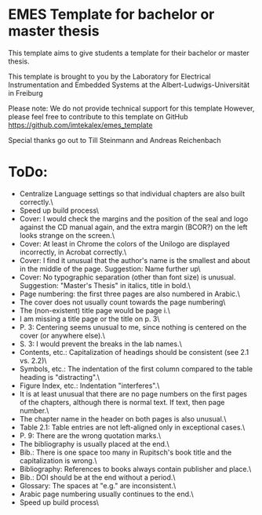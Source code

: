 # EMES Template for bachelor or master thesis
This template aims to give students a template for their bachelor or master thesis.

This template is brought to you by the Laboratory for
Electrical Instrumentation and Embedded Systems
at the Albert-Ludwigs-Universität in Freiburg

Please note: We do not provide technical support for this template
However, please feel free to contribute to this template on GitHub
https://github.com/imtekalex/emes_template

Special thanks go out to
Till Steinmann and Andreas Reichenbach

# ToDo:
- Centralize Language settings so that individual chapters are also built correctly.\
- Speed up build process\
- Cover: I would check the margins and the position of the seal and logo against the CD manual again, and the extra margin (BCOR?) on the left looks strange on the screen.\
- Cover: At least in Chrome the colors of the Unilogo are displayed incorrectly, in Acrobat correctly.\
- Cover: I find it unusual that the author's name is the smallest and about in the middle of the page. Suggestion: Name further up\
- Cover: No typographic separation (other than font size) is unusual. Suggestion: "Master's Thesis" in italics, title in bold.\
- Page numbering: the first three pages are also numbered in Arabic.\
- The cover does not usually count towards the page numbering\
- The (non-existent) title page would be page i.\
- I am missing a title page or the title on p. 3\
- P. 3: Centering seems unusual to me, since nothing is centered on the cover (or anywhere else).\
- S. 3: I would prevent the breaks in the lab names.\
- Contents, etc.: Capitalization of headings should be consistent (see 2.1 vs. 2.2)\
- Symbols, etc.: The indentation of the first column compared to the table heading is "distracting".\
- Figure Index, etc.: Indentation "interferes".\
- It is at least unusual that there are no page numbers on the first pages of the chapters, although there is normal text. If text, then page number.\
- The chapter name in the header on both pages is also unusual.\
- Table 2.1: Table entries are not left-aligned only in exceptional cases.\
- P. 9: There are the wrong quotation marks.\
- The bibliography is usually placed at the end.\
- Bib.: There is one space too many in Rupitsch's book title and the capitalization is wrong.\
- Bibliography: References to books always contain publisher and place.\
- Bib.: DOI should be at the end without a period.\
- Glossary: The spaces at "e.g." are inconsistent.\
- Arabic page numbering usually continues to the end.\
- Speed up build process\
